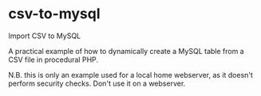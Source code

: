 # csv-to-mysql
Import CSV to MySQL

A practical example of how to dynamically create a MySQL table from a CSV file in procedural PHP. 

N.B. this is only an example used for a local home webserver, as it doesn't perform security checks. Don't use it on a webserver. 
